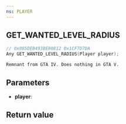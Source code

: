```yaml
---
ns: PLAYER
---
```

## GET_WANTED_LEVEL_RADIUS

```c
// 0x085DEB493BE80812 0x1CF7D7DA
Any GET_WANTED_LEVEL_RADIUS(Player player);
```

```
Remnant from GTA IV. Does nothing in GTA V.  
```

## Parameters
* **player**: 

## Return value
